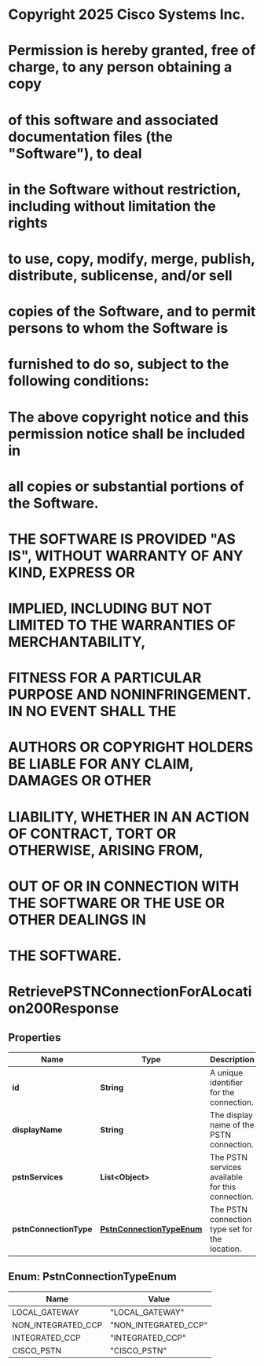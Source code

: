 <!--  Copyright 2025 Cisco Systems Inc.

Permission is hereby granted, free of charge, to any person obtaining a copy
of this software and associated documentation files (the "Software"), to deal
in the Software without restriction, including without limitation the rights
to use, copy, modify, merge, publish, distribute, sublicense, and/or sell
copies of the Software, and to permit persons to whom the Software is
furnished to do so, subject to the following conditions:

The above copyright notice and this permission notice shall be included in
all copies or substantial portions of the Software.

THE SOFTWARE IS PROVIDED "AS IS", WITHOUT WARRANTY OF ANY KIND, EXPRESS OR
IMPLIED, INCLUDING BUT NOT LIMITED TO THE WARRANTIES OF MERCHANTABILITY,
FITNESS FOR A PARTICULAR PURPOSE AND NONINFRINGEMENT. IN NO EVENT SHALL THE
AUTHORS OR COPYRIGHT HOLDERS BE LIABLE FOR ANY CLAIM, DAMAGES OR OTHER
LIABILITY, WHETHER IN AN ACTION OF CONTRACT, TORT OR OTHERWISE, ARISING FROM,
OUT OF OR IN CONNECTION WITH THE SOFTWARE OR THE USE OR OTHER DEALINGS IN
THE SOFTWARE.-->
# Copyright 2025 Cisco Systems Inc.
#
# Permission is hereby granted, free of charge, to any person obtaining a copy
# of this software and associated documentation files (the "Software"), to deal
# in the Software without restriction, including without limitation the rights
# to use, copy, modify, merge, publish, distribute, sublicense, and/or sell
# copies of the Software, and to permit persons to whom the Software is
# furnished to do so, subject to the following conditions:
#
# The above copyright notice and this permission notice shall be included in
# all copies or substantial portions of the Software.
#
# THE SOFTWARE IS PROVIDED "AS IS", WITHOUT WARRANTY OF ANY KIND, EXPRESS OR
# IMPLIED, INCLUDING BUT NOT LIMITED TO THE WARRANTIES OF MERCHANTABILITY,
# FITNESS FOR A PARTICULAR PURPOSE AND NONINFRINGEMENT. IN NO EVENT SHALL THE
# AUTHORS OR COPYRIGHT HOLDERS BE LIABLE FOR ANY CLAIM, DAMAGES OR OTHER
# LIABILITY, WHETHER IN AN ACTION OF CONTRACT, TORT OR OTHERWISE, ARISING FROM,
# OUT OF OR IN CONNECTION WITH THE SOFTWARE OR THE USE OR OTHER DEALINGS IN
# THE SOFTWARE.



# RetrievePSTNConnectionForALocation200Response


## Properties

| Name | Type | Description | Notes |
|------------ | ------------- | ------------- | -------------|
|**id** | **String** | A unique identifier for the connection. |  |
|**displayName** | **String** | The display name of the PSTN connection. |  [optional] |
|**pstnServices** | **List&lt;Object&gt;** | The PSTN services available for this connection. |  [optional] |
|**pstnConnectionType** | [**PstnConnectionTypeEnum**](#PstnConnectionTypeEnum) | The PSTN connection type set for the location. |  |



## Enum: PstnConnectionTypeEnum

| Name | Value |
|---- | -----|
| LOCAL_GATEWAY | &quot;LOCAL_GATEWAY&quot; |
| NON_INTEGRATED_CCP | &quot;NON_INTEGRATED_CCP&quot; |
| INTEGRATED_CCP | &quot;INTEGRATED_CCP&quot; |
| CISCO_PSTN | &quot;CISCO_PSTN&quot; |



